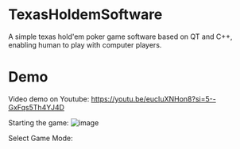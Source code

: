 # TexasHoldemSoftware
A simple texas hold'em poker game software based on QT and C++, enabling human to play with computer players.
# Demo
Video demo on Youtube: https://youtu.be/eucIuXNHon8?si=5--GxFqs5Th4YJ4D

Starting the game:
![image](https://github.com/Jackson1356/TexasHoldemSoftware/assets/108843164/e51d7bc2-dad0-4a82-93a8-8e11eacab9a4)

Select Game Mode:


